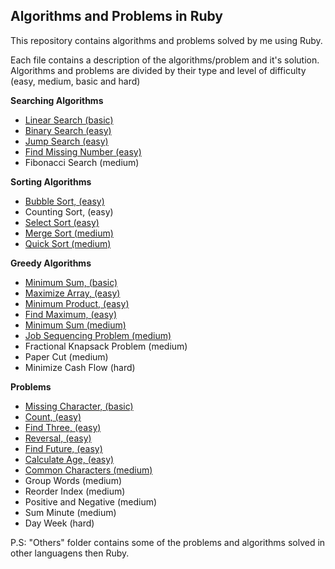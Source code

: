 ## Algorithms and Problems in Ruby
This repository contains algorithms and problems solved by me using Ruby.

Each file contains a description of the algorithms/problem and it's solution. Algorithms and problems are divided by their type and level of difficulty (easy, medium, basic and hard)

**Searching Algorithms**
- [Linear Search (basic)](https://github.com/joaogdfaero/algorithms_problems_ruby/blob/main/algorithms_level_1/linear_search.rb)
- [Binary Search (easy)](https://github.com/joaogdfaero/algorithms_problems_ruby/blob/main/algorithms_level_1/binary_search.rb)
- [Jump Search (easy)](https://github.com/joaogdfaero/algorithms_problems_ruby/blob/main/algorithms_level_2/jump_search.rb)
- [Find Missing Number (easy)](https://github.com/joaogdfaero/algorithms_problems_ruby/blob/main/algorithms_level_2/find_missing_number.rb)
- Fibonacci Search (medium)

**Sorting Algorithms**
- [Bubble Sort, (easy)](https://github.com/joaogdfaero/algorithms_problems_ruby/blob/main/algorithms_level_1/bubble_sort.rb)
- Counting Sort, (easy)
- [Select Sort (easy)](https://github.com/joaogdfaero/algorithms_problems_ruby/blob/main/algorithms_level_2/selection_sort.rb)
- [Merge Sort (medium)](https://github.com/joaogdfaero/algorithms_problems_ruby/blob/main/algorithms_level_2/merge_sort.rb)
- [Quick Sort (medium)](https://github.com/joaogdfaero/algorithms_problems_ruby/blob/main/algorithms_level_2/quick_sort.rb)

**Greedy Algorithms**
- [Minimum Sum, (basic)](https://github.com/joaogdfaero/algorithms_problems_ruby/blob/main/algorithms_level_1/minimum_sum.rb)
- [Maximize Array, (easy)](https://github.com/joaogdfaero/algorithms_problems_ruby/blob/main/algorithms_level_1/maximize_array.rb)
- [Minimum Product, (easy)](https://github.com/joaogdfaero/algorithms_problems_ruby/blob/main/algorithms_level_1/minimum_product.rb)
- [Find Maximum, (easy)](https://github.com/joaogdfaero/algorithms_problems_ruby/blob/main/algorithms_level_1/find_maximum.rb)
- [Minimum Sum (medium)](https://github.com/joaogdfaero/algorithms_problems_ruby/blob/main/algorithms_level_1/minimum_sum.rb)
- [Job Sequencing Problem (medium)](https://github.com/joaogdfaero/algorithms_problems_ruby/blob/main/algorithms_level_2/job_sequencing.rb)
- Fractional Knapsack Problem (medium)
- Paper Cut (medium)
- Minimize Cash Flow (hard)

**Problems**
- [Missing Character, (basic)](https://github.com/joaogdfaero/algorithms_problems_ruby/blob/main/problems_level_1/missing_character.rb)
- [Count, (easy)](https://github.com/joaogdfaero/algorithms_problems_ruby/blob/main/problems_level_1/count_strings.rb)
- [Find Three, (easy)](https://github.com/joaogdfaero/algorithms_problems_ruby/blob/main/problems_level_1/find_three.rb)
- [Reversal, (easy)](https://github.com/joaogdfaero/algorithms_problems_ruby/blob/main/problems_level_1/reversal.rb)
- [Find Future, (easy)](https://github.com/joaogdfaero/algorithms_problems_ruby/blob/main/problems_level_1/find_future.rb)
- [Calculate Age, (easy)](https://github.com/joaogdfaero/algorithms_problems_ruby/blob/main/problems_level_1/calculate_age.rb)
- [Common Characters (medium)](https://github.com/joaogdfaero/algorithms_problems_ruby/blob/main/problems_level_2/common_characters.rb)
- Group Words (medium)
- Reorder Index (medium)
- Positive and Negative (medium)
- Sum Minute (medium)
- Day Week (hard)

P.S: "Others" folder contains some of the problems and algorithms solved in other languagens then Ruby.





